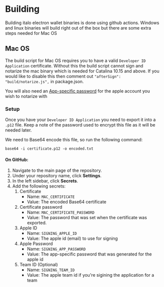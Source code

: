 # Building

Building italo electron wallet binaries is done using github actions. Windows and linux binaries will build right out of the box but there are some extra steps needed for Mac OS

## Mac OS

The build script for Mac OS requires you to have a valid `Developer ID Application` certificate. Without this the build script cannot sign and notarize the mac binary which is needed for Catalina 10.15 and above.
If you would like to disable this then comment out `"afterSign": "build/notarize.js",` in package.json.

You will also need an [App-specific password](https://support.apple.com/en-al/HT204397) for the apple account you wish to notarize with

### Setup

Once you have your `Developer ID Application` you need to export it into a `.p12` file. Keep a note of the password used to encrypt this file as it will be needed later.

We need to Base64 encode this file, so run the following command:

```
base64 -i certificate.p12 -o encoded.txt
```

#### On GitHub:

1.  Navigate to the main page of the repository.
2.  Under your repository name, click **Settings**.
3.  In the left sidebar, click **Secrets**.
4.  Add the following secrets:
    1.  Certificate
        - Name: `MAC_CERTIFICATE`
        - Value: The encoded Base64 certificate
    2.  Certificate password
        - Name: `MAC_CERTIFICATE_PASSWORD`
        - Value: The password that was set when the certificate was exported.
    3.  Apple ID
        - Name: `SIGNING_APPLE_ID`
        - Value: The apple id (email) to use for signing
    4.  Apple Password
        - Name: `SIGNING_APP_PASSWORD`
        - Value: The app-specific password that was generated for the apple id
    5.  Team ID (Optional)
        - Name: `SIGNING_TEAM_ID`
        - Value: The apple team id if you're sigining the application for a team
